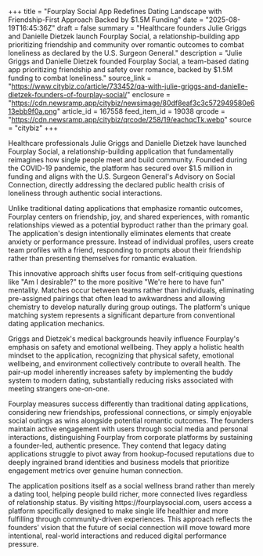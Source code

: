 +++
title = "Fourplay Social App Redefines Dating Landscape with Friendship-First Approach Backed by $1.5M Funding"
date = "2025-08-19T16:45:36Z"
draft = false
summary = "Healthcare founders Julie Griggs and Danielle Dietzek launch Fourplay Social, a relationship-building app prioritizing friendship and community over romantic outcomes to combat loneliness as declared by the U.S. Surgeon General."
description = "Julie Griggs and Danielle Dietzek founded Fourplay Social, a team-based dating app prioritizing friendship and safety over romance, backed by $1.5M funding to combat loneliness."
source_link = "https://www.citybiz.co/article/733452/qa-with-julie-griggs-and-danielle-dietzek-founders-of-fourplay-social/"
enclosure = "https://cdn.newsramp.app/citybiz/newsimage/80df8eaf3c3c572949580e613ebb9f0a.png"
article_id = 167558
feed_item_id = 19038
qrcode = "https://cdn.newsramp.app/citybiz/qrcode/258/19/eachqcTk.webp"
source = "citybiz"
+++

<p>Healthcare professionals Julie Griggs and Danielle Dietzek have launched Fourplay Social, a relationship-building application that fundamentally reimagines how single people meet and build community. Founded during the COVID-19 pandemic, the platform has secured over $1.5 million in funding and aligns with the U.S. Surgeon General's Advisory on Social Connection, directly addressing the declared public health crisis of loneliness through authentic social interactions.</p><p>Unlike traditional dating applications that emphasize romantic outcomes, Fourplay centers on friendship, joy, and shared experiences, with romantic relationships viewed as a potential byproduct rather than the primary goal. The application's design intentionally eliminates elements that create anxiety or performance pressure. Instead of individual profiles, users create team profiles with a friend, responding to prompts about their friendship rather than presenting themselves for romantic evaluation.</p><p>This innovative approach shifts user focus from self-critiquing questions like "Am I desirable?" to the more positive "We're here to have fun" mentality. Matches occur between teams rather than individuals, eliminating pre-assigned pairings that often lead to awkwardness and allowing chemistry to develop naturally during group outings. The platform's unique matching system represents a significant departure from conventional dating application mechanics.</p><p>Griggs and Dietzek's medical backgrounds heavily influence Fourplay's emphasis on safety and emotional wellbeing. They apply a holistic health mindset to the application, recognizing that physical safety, emotional wellbeing, and environment collectively contribute to overall health. The pair-up model inherently increases safety by implementing the buddy system to modern dating, substantially reducing risks associated with meeting strangers one-on-one.</p><p>Fourplay measures success differently than traditional dating applications, considering new friendships, professional connections, or simply enjoyable social outings as wins alongside potential romantic outcomes. The founders maintain active engagement with users through social media and personal interactions, distinguishing Fourplay from corporate platforms by sustaining a founder-led, authentic presence. They contend that legacy dating applications struggle to pivot away from hookup-focused reputations due to deeply ingrained brand identities and business models that prioritize engagement metrics over genuine human connection.</p><p>The application positions itself as a social wellness brand rather than merely a dating tool, helping people build richer, more connected lives regardless of relationship status. By visiting https://fourplaysocial.com, users access a platform specifically designed to make single life healthier and more fulfilling through community-driven experiences. This approach reflects the founders' vision that the future of social connection will move toward more intentional, real-world interactions and reduced digital performance pressure.</p>